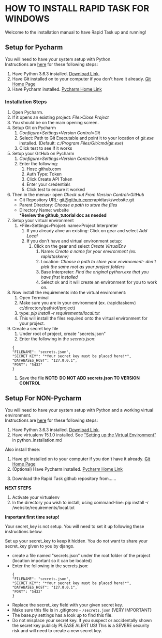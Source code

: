 HOW TO INSTALL RAPID TASK FOR WINDOWS
=====================================

Welcome to the installation manual to have Rapid Task up and running! 

Setup for Pycharm
-----------------
You will need to have your system setup with Python.  
    Instructions are [here](/docs/python_installation.md) for these following steps:
1. Have Python 3.6.3 installed. 
[Download Link](https://www.python.org/ftp/python/3.6.3/python-3.6.3.exe). 
1. Have Git installed on to your computer if you don't have it already. [Git Home Page](https://git-scm.com/)
1. Have Pycharm installed. [Pycharm Home Link](https://www.jetbrains.com/pycharm/)
    
### Installation Steps

1. Open Pycharm.
1. If it opens an existing project: *File>Close Project*
1. You should be on the main opening screen. 
1. Setup Git on Pycharm
    1. *Configure>Settings>Version Control>Git*
    1. Select: Path to Git Executable and point it to your location of *git.exe* installed. (Default: *c:/Program Files/Git/cmd/git.exe*) 
    1. Click test to see if it works
1. Setup your GitHub on Pycharm
    1. *Configure>Settings>Version Control>GitHub*
    1. Enter the following:
        1. Host: github.com
        1. Auth Type: Token
        1. Click Create API Token
        1. Enter your credentials
        1. Click test to ensure it worked
1. Then in the menus- open *Check out From Version Control>GitHub*  
    * Git Repository URL: git@github.com:rapidtask/website.git 
    * Parent Directory: *Choose a path to store the files*
    * Directory Name: website    
    ***Review the github_tutorial doc as needed**
1. Setup your virtual environment
    1. *File>Settings>Projcet: name>Project Interpreter
        1. If you already ahve an existing: Click on gear and select *Add Local*
        1. If you don't have and virtual environment setup:
            1. Click on the gear and select *Create VirtualEnv*
                1. Name: *Create a name for your environment (ex. rapidtaskenv)*
                1. Location: *Choose a path to store your environment- don't pick the same root as your project folders*
                1. Base Interpreter: *Find the original python.exe that you have first installed*
                1. Select ok and it will create an environment for you to work on.
1. Now install the requirements into the virtual environment:
    1. Open Terminal
    1. Make sure you are in your environment (ex. (rapidtaskenv) c:/directory/path/of/project)
    1. type: *pip install -r requirements/local.txt*
    1. This will install the files required onto the virtual environment for your project.
1. Create a secret key file  
    1. Under root of project, create "secrets.json"  
    1. Enter the following in the *secrets.json*:    
    ```
    {   
    "FILENAME": "secrets.json",    
    "SECRET_KEY": "*Your secret key must be placed here!*",  
    "DATABASES_HOST": "127.0.0.1",  
    "PORT": "5432"  
    }
    ```
    1. Save the file
    **NOTE: DO NOT ADD secrets.json TO VERSION CONTROL**


Setup For NON-Pycharm
---------------------

You will need to have your system setup with Python and a working virtual environment.  
    Instructions are [here](/docs/python_installation.md) for these following steps:
1. Have Python 3.6.3 installed. 
[Download Link](https://www.python.org/ftp/python/3.6.3/python-3.6.3.exe). 
1. Have virtualenv 15.1.0 installed. See ["Setting up the Virtual Environment"](/docs/python_installation.md) in
    python_installation.md

Also install these:
1. Have git installed on to your computer if you don't have it already. [Git Home Page](https://git-scm.com/)
1. (Optional) Have Pycharm installed. [Pycharm Home Link](https://www.jetbrains.com/pycharm/)
    

3) Download the Rapid Task github repository from......




**NEXT STEPS**
1) Activate your virtualenv
2) In the directory you wish to install, using command-line:
    pip install -r /website/requirements/local.txt



**Important first time setup!**

Your secret_key is not setup. You will need to set it up following these instructions below.

Set up your secret_key to keep it hidden. You do not want to share your secret_key given to you by django.

* create a file named "secrets.json" under the root folder of the project (location important so it can be located)
* Enter the following in the secrets.json:  
    ```
    {   
    "FILENAME": "secrets.json",    
    "SECRET_KEY": "*Your secret key must be placed here!*",  
    "DATABASES_HOST": "127.0.0.1",  
    "PORT": "5432"  
    }
    ```
* Replace the secret_key field with your given secret key.  
* Make sure this file is in .gitignore - `````/secrets.json````` (VERY IMPORTANT)  
* The base.py settings has a look up to find this file.  
* Do not misplace your secret key. If you suspect or accidentally shown the secret key publicly
  PLEASE ALERT US! This is a SEVERE security risk and will need to create a new secret key.
